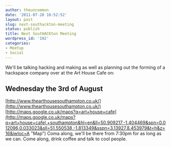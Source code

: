 ```yaml
---
author: theuncommon
date: '2011-07-28 16:52:52'
layout: post
slug: next-southackton-meeting
status: publish
title: Next SoutHACKton Meeting
wordpress_id: '192'
categories:
- Meetup
- Social
---
```


We'll be talking hacking and making as well as planning out the forming
of a hackspace company over at the Art House Cafe on:

## Wednesday the 3rd of August

[http://www.thearthousesouthampton.co.uk/](http://www.thearthousesouthampton.co.uk/)
[http://maps.google.co.uk/maps?q=art+house+cafe](http://maps.google.co.uk/maps?q=art+house+cafel,+southampton&hl=en&ll=50.909217,-1.404469&spn=0.012096,0.033023&sll=51.550538,-1.813349&sspn=3.13927,8.453979&t=h&z=16&iwloc=A "Map")
Coma along, we'll be there from 7:30pm for as long as we can. Come
along, drink coffee and talk to cool people.
